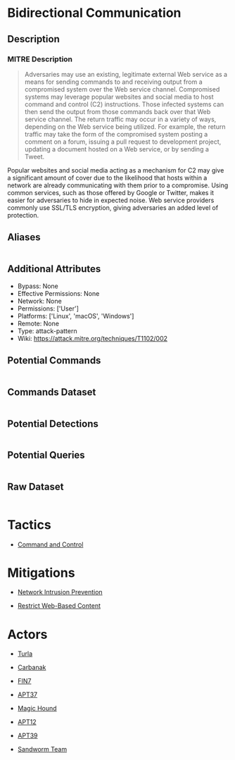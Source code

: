 
# Bidirectional Communication

## Description

### MITRE Description

> Adversaries may use an existing, legitimate external Web service as a means for sending commands to and receiving output from a compromised system over the Web service channel. Compromised systems may leverage popular websites and social media to host command and control (C2) instructions. Those infected systems can then send the output from those commands back over that Web service channel. The return traffic may occur in a variety of ways, depending on the Web service being utilized. For example, the return traffic may take the form of the compromised system posting a comment on a forum, issuing a pull request to development project, updating a document hosted on a Web service, or by sending a Tweet. 

Popular websites and social media acting as a mechanism for C2 may give a significant amount of cover due to the likelihood that hosts within a network are already communicating with them prior to a compromise. Using common services, such as those offered by Google or Twitter, makes it easier for adversaries to hide in expected noise. Web service providers commonly use SSL/TLS encryption, giving adversaries an added level of protection. 

## Aliases

```

```

## Additional Attributes

* Bypass: None
* Effective Permissions: None
* Network: None
* Permissions: ['User']
* Platforms: ['Linux', 'macOS', 'Windows']
* Remote: None
* Type: attack-pattern
* Wiki: https://attack.mitre.org/techniques/T1102/002

## Potential Commands

```

```

## Commands Dataset

```

```

## Potential Detections

```json

```

## Potential Queries

```json

```

## Raw Dataset

```json

```

# Tactics


* [Command and Control](../tactics/Command-and-Control.md)


# Mitigations


* [Network Intrusion Prevention](../mitigations/Network-Intrusion-Prevention.md)

* [Restrict Web-Based Content](../mitigations/Restrict-Web-Based-Content.md)
    

# Actors


* [Turla](../actors/Turla.md)

* [Carbanak](../actors/Carbanak.md)
    
* [FIN7](../actors/FIN7.md)
    
* [APT37](../actors/APT37.md)
    
* [Magic Hound](../actors/Magic-Hound.md)
    
* [APT12](../actors/APT12.md)
    
* [APT39](../actors/APT39.md)
    
* [Sandworm Team](../actors/Sandworm-Team.md)
    
